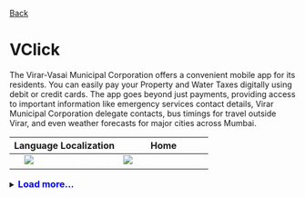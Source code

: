 <a href=/portfolio/>Back</a>
# **VClick**

The Virar-Vasai Municipal Corporation offers a convenient mobile app for its residents.  You can easily pay your Property and Water Taxes digitally using debit or credit cards. The app goes beyond just payments, providing access to important information like emergency services contact details, Virar Municipal Corporation delegate contacts, bus timings for travel outside Virar, and even weather forecasts for major cities across Mumbai. 

  Language Localization     |    Home                            
:--------------------------:|:-------------:
![](/assets/vid/vclick/Language_Localization.gif)<span style="color:white">{: width="50%"}</span> | ![](assets/vid/vclick/Home.gif)<span style="color:white">{: width="50%"}</span>


<details><summary><span style="color:blue"><font size="3"><b>Load more...</b></font></span></summary>


 Registration & Login   |   Login                            
:----------------------:|:--------:
![](/assets/vid/vclick/Registration_Login.gif)<span style="color:white">{: width="50%"}</span> | ![](assets/vid/vclick/Login.gif)<span style="color:white">{: width="50%"}</span>

  Landing   |   Utilities                        
:------------:|:-----------:
![](/assets/vid/vclick/Landing.gif)<span style="color:white">{: width="50%"}</span> | ![](assets/vid/vclick/Utilities.gif)<span style="color:white">{: width="50%"}</span>

  Services   |   <span style="color:white">" "</span>                        
:------------:|:--------:
![](/assets/vid/vclick/Services.gif)<span style="color:white">{: width="50%"}</span> | ![](assets/img/Blank.png)<span style="color:white">{: width="50%"}</span>
</details> 
<br />
<br />
<br />
